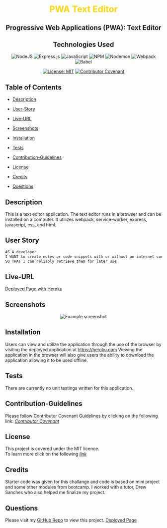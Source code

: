 <div align="center">
<h1>
<span style="color:gold">PWA Text Editor</span> 

</h1>
<h2> Progressive Web Applications (PWA): Text Editor </h2>
<h2>Technologies Used</h2>

![NodeJS](https://img.shields.io/badge/node.js-6DA55F?style=for-the-badge&logo=node.js&logoColor=white)
![Express.js](https://img.shields.io/badge/express.js-%23404d59.svg?style=for-the-badge&logo=express&logoColor=%2361DAFB)
![JavaScript](https://img.shields.io/badge/javascript-%23323330.svg?style=for-the-badge&logo=javascript&logoColor=%23F7DF1E)
![NPM](https://img.shields.io/badge/NPM-%23CB3837.svg?style=for-the-badge&logo=npm&logoColor=white)
![Nodemon](https://img.shields.io/badge/NODEMON-%23323330.svg?style=for-the-badge&logo=nodemon&logoColor=%BBDEAD)
![Webpack](https://img.shields.io/badge/webpack-%238DD6F9.svg?style=for-the-badge&logo=webpack&logoColor=black)
![Babel](https://img.shields.io/badge/Babel-F9DC3e?style=for-the-badge&logo=babel&logoColor=black)


[![License: MIT](https://img.shields.io/badge/License-MIT-yellow.svg)](https://opensource.org/licenses/MIT) 
 [![Contributor Covenant](https://img.shields.io/badge/Contributor%20Covenant-2.1-4baaaa.svg)](code_of_conduct.md)
  
</div>

## Table of Contents

- [Description](#description)

- [User-Story](#user-story)

- [Live-URL](#live-url)

- [Screenshots](#screenshots)

- [Installation](#installation)

- [Tests](#tests)

- [Contribution-Guidelines](#contribution-guidelines)

- [License](#license)

- [Credits](#credits)

- [Questions](#questions)

## Description 
This is a text editor application. The text editor runs in a browser and can be installed on a computer. It utilizes webpack, service-worker, express, javascript, css, and html.

## User Story

```md
AS A developer
I WANT to create notes or code snippets with or without an internet connection
SO THAT I can reliably retrieve them for later use
```

## Live-URL

[Deployed Page with Heroku](https://desolate-castle-58883-0c04e5069073.herokuapp.com/)

## Screenshots

<div align="center">

![Example screenshot](./)

</div>
  
## Installation 

Users can view and utilize the application through the use of the browser by visiting the deployed application at https://heroku.com
Viewing the application in the browser will also give users the ability to download the application allowing it to be used offline.


## Tests
There are currently no unit testings written for this application.

## Contribution-Guidelines
Please follow Contributor Covenant Guidelines by clicking on the following link: 
*[Contributor Covenant](https://www.contributor-covenant.org/)*

## License
This project is covered under the MIT licence.  
To learn more click on the following *[link](https://opensource.org/licenses/MIT)*

##  Credits

Starter code was given for this challange and code is based on mini project and some other modules from bootcamp. I worked with a tutor, Drew Sanches who also helped me finalize my project. 

## Questions
Please visit my [GitHub Repo](https://github.com/Esztergb/text-editor) to view this project.
[Deployed Page](https://desolate-castle-58883-0c04e5069073.herokuapp.com/)


